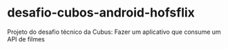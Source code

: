 # desafio-cubos-android-hofsflix
Projeto do desafio técnico da Cubus: Fazer um aplicativo que consume um API de filmes
